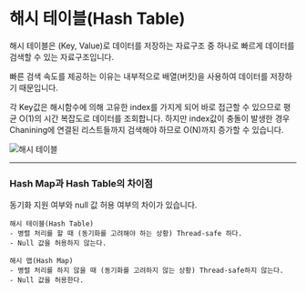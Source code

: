 # 해시 테이블(Hash Table)

해시 테이블은 (Key, Value)로 데이터를 저장하는 자료구조 중 하나로 빠르게 데이터를 검색할 수 있는 자료구조입니다.

빠른 검색 속도를 제공하는 이유는 내부적으로 배열(버킷)을 사용하여 데이터를 저장하기 때문입니다.

각 Key값은 해시함수에 의해 고유한 index를 가지게 되어 바로 접근할 수 있으므로 평균 O(1)의 시간 복잡도로 데이터를 조회합니다. 하지만 index값이 충돌이 발생한 경우 Chanining에 연결된 리스트들까지 검색해야 하므로 O(N)까지 증가할 수 있습니다.

![해시 테이블](HashTable.png)

---

### Hash Map과 Hash Table의 차이점

동기화 지원 여부와 null 값 허용 여부의 차이가 있습니다.

````
해시 테이블(Hash Table)
- 병렬 처리를 할 때 (동기화를 고려해야 하는 상황) Thread-safe 하다.
- Null 값을 허용하지 않는다.

해시 맵(Hash Map)
- 병렬 처리를 하지 않을 때 (동기화를 고려하지 않는 상황) Thread-safe하지 않는다.
- Null 값을 허용한다.
````